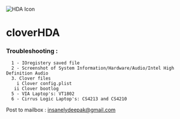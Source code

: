 
![HDA Icon](https://raw.githubusercontent.com/insanelydeepak/cloverHDA/master/cloverHDA.jpg)
# cloverHDA 

### Troubleshooting :
      1 - IOregistery saved file 
      2 - Screenshot of System Information/Hardware/Audio/Intel High Definition Audio 
      3. Clover files
        i Clover config.plist 
       ii Clover bootlog
      5 - VIA Laptop's: VT1802 
      6 - Cirrus Logic Laptop's: CS4213 and CS4210 


Post to mailbox : insanelydeepak@gmail.com

